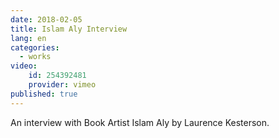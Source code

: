 ```yaml
---
date: 2018-02-05
title: Islam Aly Interview
lang: en
categories:
  - works
video: 
    id: 254392481
    provider: vimeo
published: true
---
```


An interview with Book Artist Islam Aly by Laurence Kesterson.
